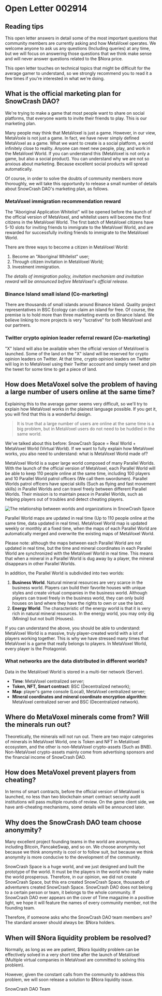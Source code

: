 # Open Letter 002914

## Reading tips

This open letter answers in detail some of the most important questions that community members are currently asking and how MetaVoxel operates. We welcome anyone to ask us any questions \(Including queries\) at any time, but we will focus on answering those questions that we think make sense and will never answer questions related to the $Nora price.

This open letter touches on technical topics that might be difficult for the average gamer to understand, so we strongly recommend you to read it a few times if you're interested in what we're doing.

## What is the official marketing plan for SnowCrash DAO?

We're trying to make a game that most people want to share on social platforms, that everyone wants to invite their friends to play. This is our marketing plan.

Many people may think that MetaVoxel is just a game. However, in our view, MetaVoxle is not just a game. In fact, we have never simply defined MetaVoxel as a game. What we want to create is a social platform, a world infinitely close to reality. Anyone can meet new people, play, and work in the MetaVoxel World. If you can understand this \(MetaVoxel is not only a game, but also a social product\). You can understand why we are not so anxious about marketing. Because excellent social products will spread automatically.

Of course, in order to solve the doubts of community members more thoroughly, we will take this opportunity to release a small number of details about SnowCrash DAO's marketing plan, as follows.

### MetaVoxel immigration recommendation reward

The "Aboriginal Application Whitelist" will be opened before the launch of the official version of MetaVoxel, and whitelist users will become the first citizens in the MetaVoxel World. The first batch of MetaVoxel citizens have 5-10 slots for inviting friends to immigrate to the MetaVoxel World, and are rewarded for successfully inviting friends to immigrate to the MetaVoxel World.

There are three ways to become a citizen in MetaVoxel World:

1. Become an "Aboriginal Whitelist" user;
2. Through citizen invitation in MetaVoxel World;
3. Investment immigration.

_The details of immigration policy, invitation mechanism and invitation reward will be announced before MetaVoxel's official release._

### Binance Island small island \(Co-marketing\)

There are thousands of small islands around Binance Island. Quality project representatives in BSC Ecology can claim an island for free. Of course, the premise is to hold more than three marketing events on Binance Island. We believe linking to more projects is very "lucrative" for both MetaVoxel and our partners.

### Twitter crypto opinion leader referral reward \(Co-marketing\)

"X" Island will also be available when the official version of MetaVoxel is launched. Some of the land on the "X" island will be reserved for crypto opinion leaders on Twitter. At that time, crypto opinion leaders on Twitter will log in to MetaVoxel using their Twitter account and simply tweet and pin the tweet for some time to get a piece of land.

## How does MetaVoxel solve the problem of having a large number of users online at the same time?

Explaining this to the average gamer seems very difficult, so we'll try to explain how MetaVoxel works in the plainest language possible. If you get it, you will find that this is a wonderful design.

> It is true that a large number of users are online at the same time is a big problem, but in MetaVoxel users do not need to be huddled in the same world.

We've talked about this before: SnowCrash Space = Real World + MetaVoxel World \(Virtual World\). If we want to fully explain how MetaVoxel works, you also need to understand: what is MetaVoxel World made of?

MetaVoxel World is a super large world composed of many Parallel Worlds. With the launch of the official version of MetaVoxel, each Parallel World will be able to keep 110 people online at the same time, including 100 players and 10 Parallel World patrol officers \(We call them swordsmen\). Parallel Worlds patrol officers have special skills \(Such as flying and fast movement skills\) in Parallel Worlds and can travel freely between different Parallel Worlds. Their mission is to maintain peace in Parallel Worlds, such as helping players out of troubles and detect cheating players.

![The relationship between worlds and organizations in SnowCrash Space](https://img.snowcrash.finance/site/docs-snowcrash-finance/SnowCrashSpace-Worlds.png)

Parallel World maps are updated in real time \(Up to 110 people online at the same time, data updated in real time\). MetaVoxel World map is updated weekly or monthly at a fixed time, when the maps of each Parallel World are automatically merged and overwrite the existing maps of MetaVoxel World.

Please note: although the maps between each Parallel World are not updated in real time, but the time and mineral coordinates in each Parallel World are synchronized with the MetaVoxel World in real time. This means that when a mineral in a Parallel World is dug away by a player, the mineral disappears in other Parallel Worlds.

In addition, the Parallel World is subdivided into two worlds:

1. **Business World**. Natural mineral resources are very scarce in the business world. Players can build their favorite houses with unique styles and create virtual companies in the business world. Although players can travel freely in the business world, they can only build houses on land where they have the rights to own or use the land.
2. **Energy World**. The characteristic of the energy world is that it is very rich in natural mineral resources. In the energy world, you may only dig \(Mining\) but not built \(Houses\).

If you can understand the above, you should be able to understand: MetaVoxel World is a massive, truly player-created world with a lot of players working together. This is why we have stressed many times that MetaVoxel is a game that really belongs to players. In MetaVoxel World, every player is the Protagonist.

### What networks are the data distributed in different worlds?

Data in the MetaVoxel World is stored in a multi-tier network \(Server\).

* **Time**: MetaVoxel centralized server;
* **Token, NFT, Smart contract**: BSC \(Decentralized network\);
* **Map**: player's game console \(Local\), MetaVoxel centralized server;
* **Mineral coordinates and mineral coordinate encryption algorithm**: MetaVoxel centralized server and BSC \(Decentralized network\).

## Where do MetaVoxel minerals come from? Will the minerals run out?

Theoretically, the minerals will not run out. There are two major categories of minerals in MetaVoxel World, one is Token and NFT in MetaVoxel ecosystem, and the other is non-MetaVoxel crypto-assets \(Such as BNB\). Non-MetaVoxel crypto-assets mainly come from advertising sponsors and the financial income of SnowCrash DAO.

## How does MetaVoxel prevent players from cheating?

In terms of smart contracts, before the official version of MetaVoxel is launched, no less than two blockchain smart contract security audit institutions will pass multiple rounds of review. On the game client side, we have anti-cheating mechanisms, some details will be announced later.

## Why does the SnowCrash DAO team choose anonymity?

Many excellent project founding teams in the world are anonymous, including Bitcoin, PancakeSwap, and so on. We choose anonymity not because we think anonymity is cool or to follow suit, but because we think anonymity is more conducive to the development of the community.

SnowCrash Space is a huge world, and we just designed and built the prototype of the world. It must be the players in the world who really make the world prosperous. Therefore, in our opinion, we did not create SnowCrash Space, but this era created SnowCrash Space, thousands of adventurers created SnowCrash Space. SnowCrash DAO does not belong to a certain person or team, it belongs to the whole community. If SnowCrash DAO ever appears on the cover of Time magazine in a positive light, we hope it will feature the names of every community member, not the founding team.

Therefore, if someone asks who the SnowCrash DAO team members are? The standard answer should always be: $Nora holders.

## When will $Nora liquidity problem be resolved?

Normally, as long as we are patient, $Nora liquidity problem can be effectively solved in a very short time after the launch of MetaVoxel \(Multiple virtual companies in MetaVoxel are committed to solving this problem\).

However, given the constant calls from the community to address this problem, we will soon release a solution to $Nora liquidity issue.

SnowCrash DAO Team

